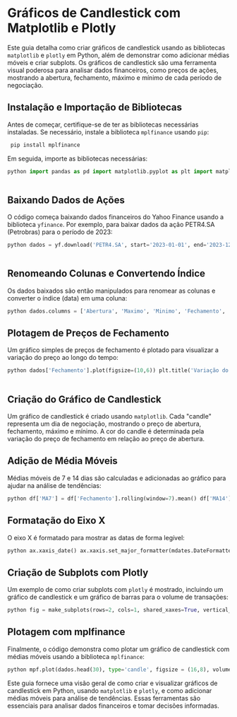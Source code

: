 # Gráficos de Candlestick com Matplotlib e Plotly

Este guia detalha como criar gráficos de candlestick usando as bibliotecas `matplotlib` e `plotly` em Python, além de demonstrar como adicionar médias móveis e criar subplots. Os gráficos de candlestick são uma ferramenta visual poderosa para analisar dados financeiros, como preços de ações, mostrando a abertura, fechamento, máximo e mínimo de cada período de negociação.

## Instalação e Importação de Bibliotecas

Antes de começar, certifique-se de ter as bibliotecas necessárias instaladas. Se necessário, instale a biblioteca `mplfinance` usando `pip`:

```python
 pip install mplfinance
```

Em seguida, importe as bibliotecas necessárias:
```python
python import pandas as pd import matplotlib.pyplot as plt import matplotlib.dates as mdates import mplfinance as mpf import yfinance as yf import plotly.graph_objects as go from plotly.subplots import make_subplots
 
```
## Baixando Dados de Ações

O código começa baixando dados financeiros do Yahoo Finance usando a biblioteca `yfinance`. Por exemplo, para baixar dados da ação PETR4.SA (Petrobras) para o período de 2023:

```python
python dados = yf.download('PETR4.SA', start='2023-01-01', end='2023-12-31')
 
```

## Renomeando Colunas e Convertendo Índice

Os dados baixados são então manipulados para renomear as colunas e converter o índice (data) em uma coluna:
```python
python dados.columns = ['Abertura', 'Maximo', 'Minimo', 'Fechamento', 'Fech_Ajust', 'Volume'] dados = dados.rename_axis('Data') 
```

## Plotagem de Preços de Fechamento

Um gráfico simples de preços de fechamento é plotado para visualizar a variação do preço ao longo do tempo:
```python
python dados['Fechamento'].plot(figsize=(10,6)) plt.title('Variação do preço por data', fontsize=16) plt.legend(['Fechamento'])
 
```

## Criação do Gráfico de Candlestick

Um gráfico de candlestick é criado usando `matplotlib`. Cada "candle" representa um dia de negociação, mostrando o preço de abertura, fechamento, máximo e mínimo. A cor do candle é determinada pela variação do preço de fechamento em relação ao preço de abertura.

## Adição de Média Móveis

Médias móveis de 7 e 14 dias são calculadas e adicionadas ao gráfico para ajudar na análise de tendências:
```python
python df['MA7'] = df['Fechamento'].rolling(window=7).mean() df['MA14'] = df['Fechamento'].rolling(window=14).mean() 
```

## Formatação do Eixo X

O eixo X é formatado para mostrar as datas de forma legível:
```python
python ax.xaxis_date() ax.xaxis.set_major_formatter(mdates.DateFormatter('%Y-%m-%d')) plt.xticks(rotation=45) 
```

## Criação de Subplots com Plotly

Um exemplo de como criar subplots com `plotly` é mostrado, incluindo um gráfico de candlestick e um gráfico de barras para o volume de transações:
```python
python fig = make_subplots(rows=2, cols=1, shared_xaxes=True, vertical_spacing=0.1, subplot_titles=('Candlesticks', 'Volume Transacionado'), row_width=[0.2, 0.7]) 
```

## Plotagem com mplfinance

Finalmente, o código demonstra como plotar um gráfico de candlestick com médias móveis usando a biblioteca `mplfinance`:
```python
python mpf.plot(dados.head(30), type='candle', figsize = (16,8), volume=True, mav=(7,14)) 
```

Este guia fornece uma visão geral de como criar e visualizar gráficos de candlestick em Python, usando `matplotlib` e `plotly`, e como adicionar médias móveis para análise de tendências. Essas ferramentas são essenciais para analisar dados financeiros e tomar decisões informadas.
